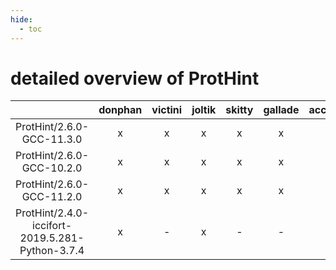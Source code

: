 ```yaml
---
hide:
  - toc
---
```


detailed overview of ProtHint
=============================

| |donphan|victini|joltik|skitty|gallade|accelgor|swalot|doduo|
| :---: | :---: | :---: | :---: | :---: | :---: | :---: | :---: | :---: |
|ProtHint/2.6.0-GCC-11.3.0|x|x|x|x|x|x|x|x|
|ProtHint/2.6.0-GCC-10.2.0|x|x|x|x|x|x|x|x|
|ProtHint/2.6.0-GCC-11.2.0|x|x|x|x|x|x|x|x|
|ProtHint/2.4.0-iccifort-2019.5.281-Python-3.7.4|x|-|x|-|-|-|-|x|
